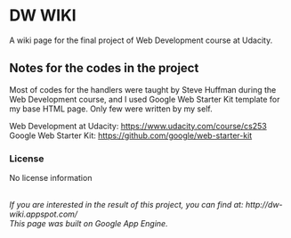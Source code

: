 # DW WIKI
A wiki page for the final project of Web Development course at Udacity.

## Notes for the codes in the project
Most of codes for the handlers were taught by Steve Huffman during the Web Development course, and I used Google Web Starter Kit template for my base HTML page. Only few were written by my self.

Web Development at Udacity: https://www.udacity.com/course/cs253
<br>
Google Web Starter Kit: https://github.com/google/web-starter-kit

### License
No license information

<br>
<i>If you are interested in the result of this project, you can find at: http://dw-wiki.appspot.com/</i>
<br><i>This page was built on Google App Engine.</i>
